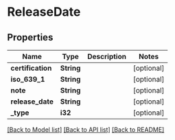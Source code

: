 # ReleaseDate

## Properties

Name | Type | Description | Notes
------------ | ------------- | ------------- | -------------
**certification** | **String** |  | [optional] 
**iso_639_1** | **String** |  | [optional] 
**note** | **String** |  | [optional] 
**release_date** | **String** |  | [optional] 
**_type** | **i32** |  | [optional] 

[[Back to Model list]](../README.md#documentation-for-models) [[Back to API list]](../README.md#documentation-for-api-endpoints) [[Back to README]](../README.md)

